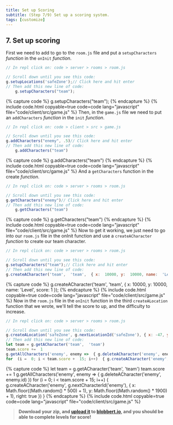 ```yaml
---
title: Set up Scoring
subtitle: (Step 7/9) Set up a scoring system.
tags: [customize]
---
```

## 7. Set up scoring

First we need to add  to go to the `room.js` file and put a `setupCharacters` _function_ in the `onInit` _function_.
```javascript
// In repl click on: code > server > rooms > room.js

// Scroll down until you see this code:
g.setupLocations('safeZone');// Click here and hit enter
// Then add this new line of code:
	g.setupCharacters("team");
```
{% capture code %}
g.setupCharacters("team");
{% endcapture %}
{% include code.html copyable=true code=code lang="javascript" file="code/client/src/game.js" %}
Then, in the `game.js` file we need to put an `addCharacters` _function_ in the `init` _function_.
```javascript
// In repl click on: code > client > src > game.js

// Scroll down until you see this code:
g.addCharacters("enemy", .5)// Click here and hit enter
// Then add this new line of code:
	g.addCharacters("team")
```
{% capture code %}
g.addCharacters("team")
{% endcapture %}
{% include code.html copyable=true code=code lang="javascript" file="code/client/src/game.js" %}
And a `getCharacters` function in the create _function_.
```javascript
// In repl click on: code > server > rooms > room.js

// Scroll down until you see this code:
g.getCharacters("enemy")// Click here and hit enter
// Then add this new line of code:
	g.getCharacters("team")
```
{% capture code %}
g.getCharacters("team")
{% endcapture %}
{% include code.html copyable=true code=code lang="javascript" file="code/client/src/game.js" %}
Now to get it working, we just need to go into our `room.js` file in the onInit function and use a `createACharacter` _function_ to create our team character.
```javascript
// In repl click on: code > server > rooms > room.js

// Scroll down until you see this code:
g.setupCharacters("team");// Click here and hit enter
// Then add this new line of code:
g.createACharacter('team',  'team',  { x:  10000, y:  10000, name:  'Level', score:  1  });
```
{% capture code %}
g.createACharacter('team',  'team',  { x:  10000, y:  10000, name:  'Level', score:  1  });
{% endcapture %}
{% include code.html copyable=true code=code lang="javascript" file="code/client/src/game.js" %}
Now in the `room.js` file in the `onInit` function in the third `createALocation` function that we wrote, we'll tell the score to up, and the difficulty to increase.
```javascript
// In repl click on: code > server > rooms > room.js

// Scroll down until you see this code:
g.createALocation('safeZone', g.nextLocationId('safeZone'), { x: -47, y: 0, width: 670, height: 100 }, '6cdc00', player => {// Click here and hit enter
// Then add this new line of code:
let team = g.getACharacter('team',  'team')
team.score +=  1
g.getAllCharacters('enemy', enemy =>  { g.deleteACharacter('enemy', enemy.id)  })
for  (i =  0; i < team.score +  15; i++)  { g.createACharacter('enemy', g.nextCharacterId('enemy'),  { x: Math.floor((Math.random()  *  500)  +  1), y: Math.floor((Math.random()  *  1900)  +  1), right:  true  })  }
```
{% capture code %}
let team = g.getACharacter('team',  'team')
team.score +=  1
g.getAllCharacters('enemy', enemy =>  { g.deleteACharacter('enemy', enemy.id)  })
for  (i =  0; i < team.score +  15; i++)  { g.createACharacter('enemy', g.nextCharacterId('enemy'),  { x: Math.floor((Math.random()  *  500)  +  1), y: Math.floor((Math.random()  *  1900)  +  1), right:  true  })  }
{% endcapture %}
{% include code.html copyable=true code=code lang="javascript" file="code/client/src/game.js" %}
>  **Download  your  zip,  and  [upload  it](/tutorials/uploadtoserver/)  to  [blobbert.io](https://blobbert.io/),  and  you  should  be  able to complete levels for score!**
